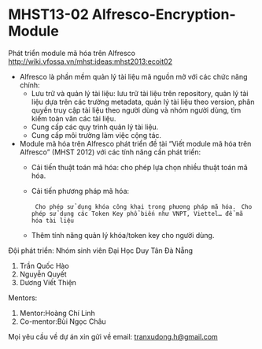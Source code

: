 MHST13-02
Alfresco-Encryption-Module
========================================

Phát triển module mã hóa trên Alfresco 
http://wiki.vfossa.vn/mhst:ideas:mhst2013:ecoit02

- Alfresco là phần mềm quản lý tài liệu mã nguồn mở với các chức năng chính:
  + Lưu trữ và quản lý tài liệu: lưu trữ tài liệu trên repository, quản lý tài liệu dựa trên các trường metadata, quản lý tài liệu theo version, phân quyền truy cập tài liệu theo người dùng và nhóm người dùng, tìm kiếm toàn văn các tài liệu.
  + Cung cấp các quy trình quản lý tài liệu.
  + Cung cấp môi trường làm việc cộng tác.
- Module mã hóa trên Alfresco phát triển đề tài “Viết module mã hóa trên Alfresco” (MHST 2012) với các tính năng cần phát triển:
  + Cải tiến thuật toán mã hóa: cho phép lựa chọn nhiều thuật toán mã hóa.
  + Cải tiến phương pháp mã hóa:
  
      ` Cho phép sử dụng khóa công khai trong phương pháp mã hóa.` 
      ` Cho phép sử dụng các Token Key phổ biến như VNPT, Viettel… để mã hóa tài liệu`
  + Thêm tính năng quản lý khóa/token key cho người dùng.

Đội phát triển: Nhóm sinh viên Đại Học Duy Tân Đà Nẵng

1. Trần Quốc Hào
2. Nguyễn Quyết
3. Dương Viết Thiện

Mentors:

1. Mentor:Hoàng Chí Linh 
2. Co-mentor:Bùi Ngọc Châu

Mọi yêu cầu về dự án xin gửi về email: tranxudong.h@gmail.com
